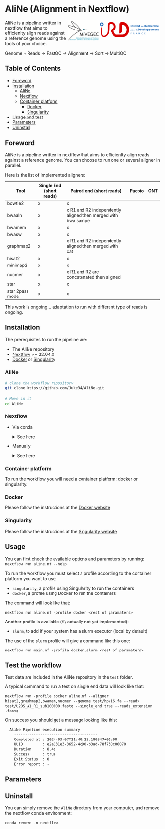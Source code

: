 AliNe (Alignment in Nextflow) 
=========================================  
<img align="right" src="img/IRD.png" width="200" height="66" /> <img align="right" src="img/MIVEGEC.png" width="100" height="66" />

AliNe is a pipeline written in nextflow that aims to efficienlty align reads against a reference genome using the tools of your choice.

Genome + Reads => FastQC -> Alignment -> Sort -> MultiQC

## Table of Contents

   * [Foreword](#foreword)
   * [Installation](#installation)
      * [AliNe](#aline)
      * [Nextflow](#nextflow)
      * [Container platform](#container-platform)
        * [Docker](#docker)
        * [Singularity](#singularity)  
   * [Usage and test](#usage)
   * [Parameters](#parameters)
   * [Uninstall](#uninstall)

## Foreword

AliNe is a pipeline written in nextflow that aims to efficienlty align reads against a reference genome.
You can choose to run one or several aligner in parallel.

Here is the list of implemented aligners:

| Tool	| Single End (short reads) | Paired end (short reads) | Pacbio | ONT |
| --- | --- | --- |  --- | --- |
| bowtie2 | x | x | | |
| bwaaln | x | x R1 and R2 independently aligned then merged with bwa sampe | | |
| bwamem | x | x | | |
| bwasw | x | x | | |
| graphmap2 | x | x R1 and R2 independently aligned then merged with cat | | |
| hisat2 | x | x | | |
| minimap2 | x | x | | |
| nucmer | x | x R1 and R2 are concatenated then aligned | | |
| star | x | x | | |
| star 2pass mode | x | x | | |

This work is ongoing... adaptation to run with different type of reads is ongoing.

## Installation

The prerequisites to run the pipeline are:  

  * The AliNe repository
  * [Nextflow](https://www.nextflow.io/)  >= 22.04.0
  * [Docker](https://www.docker.com) or [Singularity](https://sylabs.io/singularity/)  

### AliNe 

```bash
# clone the workflow repository
git clone https://github.com/Juke34/AliNe.git

# Move in it
cd AliNe
```

### Nextflow 

  * Via conda 

    <details>
      <summary>See here</summary>
      ```
      conda create -n nextflow
      conda activate nextflow
      conda install nextflow
      ```  
    </details>

  * Manually
    <details>
      <summary>See here</summary>
       Nextflow runs on most POSIX systems (Linux, macOS, etc) and can typically be installed by running these commands:

      ```
      # Make sure 11 or later is installed on your computer by using the command:
      java -version

      # Install Nextflow by entering this command in your terminal(it creates a file nextflow in the current dir):
      curl -s https://get.nextflow.io | bash 

      # Add Nextflow binary to your user's PATH:
      mv nextflow ~/bin/
      # OR system-wide installation:
      # sudo mv nextflow /usr/local/bin
      ```
    </details>

### Container platform

To run the workflow you will need a container platform: docker or singularity.

### Docker

Please follow the instructions at the [Docker website](https://docs.docker.com/desktop/)

### Singularity

Please follow the instructions at the [Singularity website](https://docs.sylabs.io/guides/latest/admin-guide/installation.html)

## Usage

You can first check the available options and parameters by running:
`nextflow run aline.nf --help`

To run the workflow you must select a profile according to the container platform you want to use:   
- `singularity`, a profile using Singularity to run the containers
- `docker`, a profile using Docker to run the containers

The command will look like that: 
```
nextflow run aline.nf -profile docker <rest of paramaters>
```
Another profile is available (/!\\ actually not yet implemented):

- `slurm`, to add if your system has a slurm executor (local by default) 

The use of the `slurm` profile  will give a command like this one: 
```
nextflow run main.nf -profile docker,slurm <rest of paramaters>
```
## Test the workflow

Test data are included in the AliNe repository in the `test` folder.

A typical command to run a test on single end data will look like that:

```
nextflow run -profile docker aline.nf --aligner hisat2,graphmap2,bwamem,nucmer --genome test/hpv16.fa --reads test/U2OS_A1_R1_sub100000.fastq --single_end true --reads_extension .fastq
```

On success you should get a message looking like this:
```
  AliNe Pipeline execution summary
    --------------------------------------
    Completed at : 2024-03-07T21:40:23.180547+01:00
    UUID         : e2a131e3-3652-4c90-b3ad-78f758c06070
    Duration     : 8.4s
    Success      : true
    Exit Status  : 0
    Error report : -
```

## Parameters

## Uninstall

You can simply remove the `AliNe` directory from your computer, and remove the nextflow conda environment:
```
conda remove -n nextflow
```
